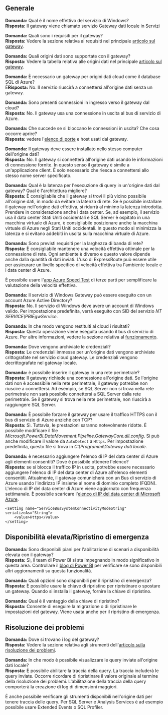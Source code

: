 ## <a name="general"></a>Generale
**Domanda:** Qual è il nome effettivo del servizio di Windows?  
**Risposta:** Il gateway viene chiamato servizio Gateway dati locale in Servizi

**Domanda:** Quali sono i requisiti per il gateway?  
**Risposta:** Vedere la sezione relativa ai requisiti nel principale [articolo sul gateway](../service-gateway-onprem.md).

**Domanda:** Quali origini dati sono supportate con il gateway?  
**Risposta:** Vedere la tabella relativa alle origini dati nel principale [articolo sul gateway](../service-gateway-onprem.md).

**Domanda:** È necessario un gateway per origini dati cloud come il database SQL di Azure?  
È**Risposta:** No. Il servizio riuscirà a connettersi all'origine dati senza un gateway.

**Domanda:** Sono presenti connessioni in ingresso verso il gateway dal cloud?  
**Risposta:** No. Il gateway usa una connessione in uscita al bus di servizio di Azure.

**Domanda:** Che succede se si bloccano le connessioni in uscita? Che cosa occorre aprire?  
**Risposta:** vedere l'[elenco di porte](../service-gateway-onprem.md#ports) e host usati dal gateway.

**Domanda:** Il gateway deve essere installato nello stesso computer dell'origine dati?  
**Risposta:** No. Il gateway si connetterà all'origine dati usando le informazioni di connessione fornite. In questo senso il gateway è simile a un'applicazione client. È solo necessario che riesca a connettersi allo stesso nome server specificato.

**Domanda:** Qual è la latenza per l'esecuzione di query in un'origine dati dal gateway? Qual è l'architettura migliore?  
**Risposta:** È consigliabile che il gateway si trovi il più vicino possibile all'origine dati, in modo da evitare la latenza di rete. Se è possibile installare il gateway nell'origine dati effettiva, si ridurrà al minimo la latenza introdotta. Prendere in considerazione anche i data center. Se, ad esempio, il servizio usa il data center Stati Uniti occidentali e SQL Server è ospitato in una macchina virtuale di Azure, è consigliabile posizionare anche la macchina virtuale di Azure negli Stati Uniti occidentali. In questo modo si minimizza la latenza e si evitano addebiti in uscita sulla macchina virtuale di Azure.

**Domanda:** Sono previsti requisiti per la larghezza di banda di rete?  
**Risposta:** È consigliabile mantenere una velocità effettiva ottimale per la connessione di rete. Ogni ambiente è diverso e questo valore dipende anche dalla quantità di dati inviati. L'uso di ExpressRoute può essere utile per assicurare un livello specifico di velocità effettiva tra l'ambiente locale e i data center di Azure.

È possibile usare l'[app Azure Speed Test](http://azurespeedtest.azurewebsites.net/) di terze parti per semplificare la valutazione della velocità effettiva.

**Domanda:** Il servizio di Windows Gateway può essere eseguito con un account Azure Active Directory?  
**Risposta:** No. Il servizio di Windows deve avere un account di Windows valido. Per impostazione predefinita, verrà eseguito con SID del servizio *NT SERVICE\PBIEgwService*.

**Domanda:** In che modo vengono restituiti al cloud i risultati?  
**Risposta:** Questa operazione viene eseguita usando il bus di servizio di Azure. Per altre informazioni, vedere la sezione relativa al [funzionamento](../service-gateway-onprem.md#how-the-gateway-works).

**Domanda:** Dove vengono archiviate le credenziali?  
**Risposta:** Le credenziali immesse per un'origine dati vengono archiviate crittografate nel servizio cloud gateway. Le credenziali vengono decrittografate nel gateway locale.

**Domanda:** è possibile inserire il gateway in una rete perimetrale?  
**Risposta:** Il gateway richiede una connessione all'origine dati. Se l'origine dati non è accessibile nella rete perimetrale, il gateway potrebbe non riuscire a connettersi. Ad esempio, se SQL Server non si trova nella rete perimetrale non sarà possibile connettersi a SQL Server dalla rete perimetrale. Se il gateway si trova nella rete perimetrale, non riuscirà a raggiungere SQL Server.

**Domanda:** È possibile forzare il gateway per usare il traffico HTTPS con il bus di servizio di Azure anziché con TCP?  
**Risposta:** Sì. Tuttavia, le prestazioni saranno notevolmente ridotte. È possibile modificare il file *Microsoft.PowerBI.DataMovement.Pipeline.GatewayCore.dll.config*. Si può anche modificare il valore da `AutoDetect` a `Https`. Per impostazione predefinita, questo file si trova in *C:\Programmi\Gateway dati locale*.

**Domanda:** è necessario aggiungere l'elenco di IP del data center di Azure agli elementi consentiti? Dove è possibile ottenere l'elenco?  
**Risposta:** se si blocca il traffico IP in uscita, potrebbe essere necessario aggiungere l'elenco di IP del data center di Azure all'elenco elementi consentiti. Attualmente, il gateway comunicherà con un Bus di servizio di Azure usando l'indirizzo IP insieme al nome di dominio completo (FQDN). L'elenco di IP del data center di Azure viene aggiornato con frequenza settimanale. È possibile scaricare l'[elenco di IP del data center di Microsoft Azure](https://www.microsoft.com/download/details.aspx?id=41653).

```
<setting name="ServiceBusSystemConnectivityModeString" serializeAs="String">
    <value>Https</value>
</setting>
```

## <a name="high-availabilitydisaster-recovery"></a>Disponibilità elevata/Ripristino di emergenza
**Domanda:** Sono disponibili piani per l'abilitazione di scenari a disponibilità elevata con il gateway?  
**Risposta:** Sì, il team di Power BI si sta impegnando in modo significativo in questa area. Controllare il [blog di Power BI](https://powerbi.microsoft.com/blog/) per verificare se sono disponibili altri aggiornamenti su questa funzionalità.

**Domanda:** Quali opzioni sono disponibili per il ripristino di emergenza?  
**Risposta:** È possibile usare la chiave di ripristino per ripristinare o spostare un gateway. Quando si installa il gateway, fornire la chiave di ripristino.

**Domanda:** Qual è il vantaggio della chiave di ripristino?  
**Risposta:** Consente di eseguire la migrazione o di ripristinare le impostazioni del gateway. Viene usata anche per il ripristino di emergenza.

## <a name="troubleshooting"></a>Risoluzione dei problemi
**Domanda:** Dove si trovano i log del gateway?  
**Risposta:** Vedere la sezione relativa agli strumenti dell'[articolo sulla risoluzione dei problemi](../service-gateway-onprem-tshoot.md#tools-for-troubleshooting).

**Domanda:** In che modo è possibile visualizzare le query inviate all'origine dati locale?  
**Risposta:** È possibile abilitare la traccia della query.  La traccia includerà le query inviate. Occorre ricordare di ripristinare il valore originale al termine della risoluzione dei problemi. L'abilitazione della traccia della query comporterà la creazione di log di dimensioni maggiori.

È anche possibile verificare gli strumenti disponibili nell'origine dati per tenere traccia delle query. Per SQL Server e Analysis Services è ad esempio possibile usare Extended Events o SQL Profiler.

